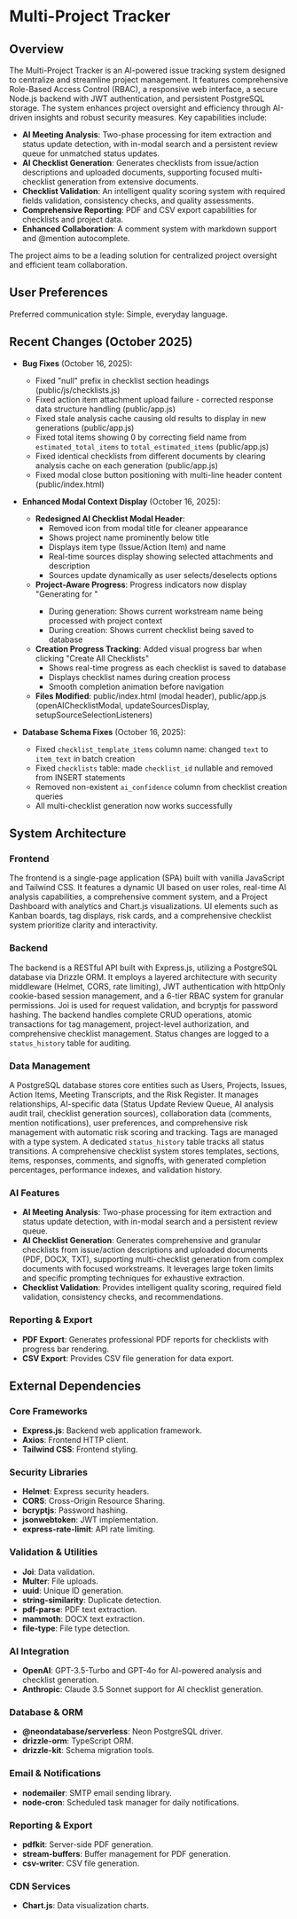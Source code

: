 # Multi-Project Tracker

## Overview
The Multi-Project Tracker is an AI-powered issue tracking system designed to centralize and streamline project management. It features comprehensive Role-Based Access Control (RBAC), a responsive web interface, a secure Node.js backend with JWT authentication, and persistent PostgreSQL storage. The system enhances project oversight and efficiency through AI-driven insights and robust security measures. Key capabilities include:

-   **AI Meeting Analysis**: Two-phase processing for item extraction and status update detection, with in-modal search and a persistent review queue for unmatched status updates.
-   **AI Checklist Generation**: Generates checklists from issue/action descriptions and uploaded documents, supporting focused multi-checklist generation from extensive documents.
-   **Checklist Validation**: An intelligent quality scoring system with required fields validation, consistency checks, and quality assessments.
-   **Comprehensive Reporting**: PDF and CSV export capabilities for checklists and project data.
-   **Enhanced Collaboration**: A comment system with markdown support and @mention autocomplete.

The project aims to be a leading solution for centralized project oversight and efficient team collaboration.

## User Preferences
Preferred communication style: Simple, everyday language.

## Recent Changes (October 2025)

- **Bug Fixes** (October 16, 2025):
  - Fixed "null" prefix in checklist section headings (public/js/checklists.js)
  - Fixed action item attachment upload failure - corrected response data structure handling (public/app.js)
  - Fixed stale analysis cache causing old results to display in new generations (public/app.js)
  - Fixed total items showing 0 by correcting field name from `estimated_total_items` to `total_estimated_items` (public/app.js)
  - Fixed identical checklists from different documents by clearing analysis cache on each generation (public/app.js)
  - Fixed modal close button positioning with multi-line header content (public/index.html)

- **Enhanced Modal Context Display** (October 16, 2025):
  - **Redesigned AI Checklist Modal Header**: 
    - Removed icon from modal title for cleaner appearance
    - Shows project name prominently below title
    - Displays item type (Issue/Action Item) and name
    - Real-time sources display showing selected attachments and description
    - Sources update dynamically as user selects/deselects options
  - **Project-Aware Progress**: Progress indicators now display "Generating <checklist name> for <project name>"
    - During generation: Shows current workstream name being processed with project context
    - During creation: Shows current checklist being saved to database
  - **Creation Progress Tracking**: Added visual progress bar when clicking "Create All Checklists"
    - Shows real-time progress as each checklist is saved to database
    - Displays checklist names during creation process
    - Smooth completion animation before navigation
  - **Files Modified**: public/index.html (modal header), public/app.js (openAIChecklistModal, updateSourcesDisplay, setupSourceSelectionListeners)

- **Database Schema Fixes** (October 16, 2025):
  - Fixed `checklist_template_items` column name: changed `text` to `item_text` in batch creation
  - Fixed `checklists` table: made `checklist_id` nullable and removed from INSERT statements
  - Removed non-existent `ai_confidence` column from checklist creation queries
  - All multi-checklist generation now works successfully

## System Architecture

### Frontend
The frontend is a single-page application (SPA) built with vanilla JavaScript and Tailwind CSS. It features a dynamic UI based on user roles, real-time AI analysis capabilities, a comprehensive comment system, and a Project Dashboard with analytics and Chart.js visualizations. UI elements such as Kanban boards, tag displays, risk cards, and a comprehensive checklist system prioritize clarity and interactivity.

### Backend
The backend is a RESTful API built with Express.js, utilizing a PostgreSQL database via Drizzle ORM. It employs a layered architecture with security middleware (Helmet, CORS, rate limiting), JWT authentication with httpOnly cookie-based session management, and a 6-tier RBAC system for granular permissions. Joi is used for request validation, and bcryptjs for password hashing. The backend handles complete CRUD operations, atomic transactions for tag management, project-level authorization, and comprehensive checklist management. Status changes are logged to a `status_history` table for auditing.

### Data Management
A PostgreSQL database stores core entities such as Users, Projects, Issues, Action Items, Meeting Transcripts, and the Risk Register. It manages relationships, AI-specific data (Status Update Review Queue, AI analysis audit trail, checklist generation sources), collaboration data (comments, mention notifications), user preferences, and comprehensive risk management with automatic risk scoring and tracking. Tags are managed with a type system. A dedicated `status_history` table tracks all status transitions. A comprehensive checklist system stores templates, sections, items, responses, comments, and signoffs, with generated completion percentages, performance indexes, and validation history.

### AI Features
-   **AI Meeting Analysis**: Two-phase processing for item extraction and status update detection, with in-modal search and a persistent review queue.
-   **AI Checklist Generation**: Generates comprehensive and granular checklists from issue/action descriptions and uploaded documents (PDF, DOCX, TXT), supporting multi-checklist generation from complex documents with focused workstreams. It leverages large token limits and specific prompting techniques for exhaustive extraction.
-   **Checklist Validation**: Provides intelligent quality scoring, required field validation, consistency checks, and recommendations.

### Reporting & Export
-   **PDF Export**: Generates professional PDF reports for checklists with progress bar rendering.
-   **CSV Export**: Provides CSV file generation for data export.

## External Dependencies

### Core Frameworks
-   **Express.js**: Backend web application framework.
-   **Axios**: Frontend HTTP client.
-   **Tailwind CSS**: Frontend styling.

### Security Libraries
-   **Helmet**: Express security headers.
-   **CORS**: Cross-Origin Resource Sharing.
-   **bcryptjs**: Password hashing.
-   **jsonwebtoken**: JWT implementation.
-   **express-rate-limit**: API rate limiting.

### Validation & Utilities
-   **Joi**: Data validation.
-   **Multer**: File uploads.
-   **uuid**: Unique ID generation.
-   **string-similarity**: Duplicate detection.
-   **pdf-parse**: PDF text extraction.
-   **mammoth**: DOCX text extraction.
-   **file-type**: File type detection.

### AI Integration
-   **OpenAI**: GPT-3.5-Turbo and GPT-4o for AI-powered analysis and checklist generation.
-   **Anthropic**: Claude 3.5 Sonnet support for AI checklist generation.

### Database & ORM
-   **@neondatabase/serverless**: Neon PostgreSQL driver.
-   **drizzle-orm**: TypeScript ORM.
-   **drizzle-kit**: Schema migration tools.

### Email & Notifications
-   **nodemailer**: SMTP email sending library.
-   **node-cron**: Scheduled task manager for daily notifications.

### Reporting & Export
-   **pdfkit**: Server-side PDF generation.
-   **stream-buffers**: Buffer management for PDF generation.
-   **csv-writer**: CSV file generation.

### CDN Services
-   **Chart.js**: Data visualization charts.